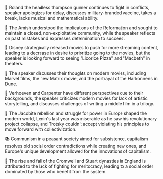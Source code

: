 🎥 Roland the headless thompson gunner continues to fight in conflicts, speaker apologizes for delay, discusses military-branded vaccine, takes a break, lacks musical and mathematical ability.

📜 The Amish understood the implications of the Reformation and sought to maintain a closed, non-exploitative community, while the speaker reflects on past mistakes and expresses determination to succeed.

🎥 Disney strategically released movies to push for more streaming content, leading to a decrease in desire to prioritize going to the movies, but the speaker is looking forward to seeing "Licorice Pizza" and "Macbeth" in theaters.

🎥 The speaker discusses their thoughts on modern movies, including Marvel films, the new Matrix movie, and the portrayal of the Harkonnens in Dune.

🎥 Verhoeven and Carpenter have different perspectives due to their backgrounds, the speaker criticizes modern movies for lack of artistic storytelling, and discusses challenges of writing a middle film in a trilogy.

📜 The Jacobite rebellion and struggle for power in Europe shaped the modern world, Lenin's last year was miserable as he saw his revolutionary project collapse, and Trotsky couldn't accept violating his principles to move forward with collectivization.

📚 Communism in a peasant society aimed for subsistence, capitalism resolves old social order contradictions while creating new ones, and Europe's unique development allowed for the innovations of capitalism.

📜 The rise and fall of the Cromwell and Stuart dynasties in England is attributed to the lack of fighting for meritocracy, leading to a social order dominated by those who benefit from the system.

